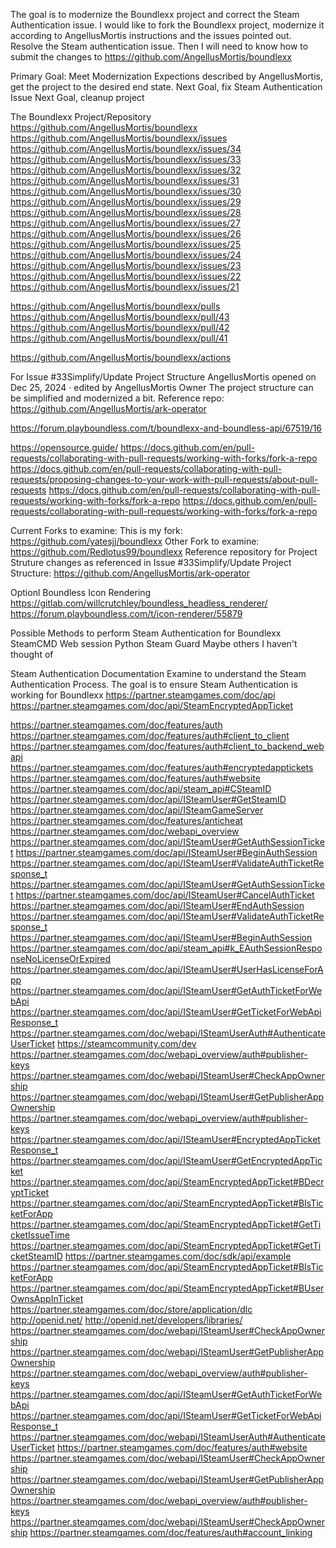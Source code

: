 The goal is to modernize the Boundlexx project and correct the Steam Authentication issue.
I would like to fork the Boundlexx project, modernize it according to AngellusMortis instructions and the issues pointed out.
Resolve the Steam authentication issue.
Then I will need to know how to submit the changes to https://github.com/AngellusMortis/boundlexx

Primary Goal: Meet Modernization Expections described by AngellusMortis, get the project to the desired end state.
Next Goal, fix Steam Authentication Issue
Next Goal, cleanup project

The Boundlexx Project/Repository
https://github.com/AngellusMortis/boundlexx
https://github.com/AngellusMortis/boundlexx/issues
https://github.com/AngellusMortis/boundlexx/issues/34
https://github.com/AngellusMortis/boundlexx/issues/33
https://github.com/AngellusMortis/boundlexx/issues/32
https://github.com/AngellusMortis/boundlexx/issues/31
https://github.com/AngellusMortis/boundlexx/issues/30
https://github.com/AngellusMortis/boundlexx/issues/29
https://github.com/AngellusMortis/boundlexx/issues/28
https://github.com/AngellusMortis/boundlexx/issues/27
https://github.com/AngellusMortis/boundlexx/issues/26
https://github.com/AngellusMortis/boundlexx/issues/25
https://github.com/AngellusMortis/boundlexx/issues/24
https://github.com/AngellusMortis/boundlexx/issues/23
https://github.com/AngellusMortis/boundlexx/issues/22
https://github.com/AngellusMortis/boundlexx/issues/21

https://github.com/AngellusMortis/boundlexx/pulls
https://github.com/AngellusMortis/boundlexx/pull/43
https://github.com/AngellusMortis/boundlexx/pull/42
https://github.com/AngellusMortis/boundlexx/pull/41

https://github.com/AngellusMortis/boundlexx/actions

For Issue #33Simplify/Update Project Structure
AngellusMortis
opened on Dec 25, 2024 · edited by AngellusMortis
Owner
The project structure can be simplified and modernized a bit.
Reference repo: https://github.com/AngellusMortis/ark-operator

https://forum.playboundless.com/t/boundlexx-and-boundless-api/67519/16


https://opensource.guide/
https://docs.github.com/en/pull-requests/collaborating-with-pull-requests/working-with-forks/fork-a-repo
https://docs.github.com/en/pull-requests/collaborating-with-pull-requests/proposing-changes-to-your-work-with-pull-requests/about-pull-requests
https://docs.github.com/en/pull-requests/collaborating-with-pull-requests/working-with-forks/fork-a-repo
https://docs.github.com/en/pull-requests/collaborating-with-pull-requests/working-with-forks/fork-a-repo


Current Forks to examine:
This is my fork: https://github.com/yatesjj/boundlexx
Other Fork to examine: https://github.com/Redlotus99/boundlexx
Reference repository for Project Struture changes as referenced in Issue #33Simplify/Update Project Structure: https://github.com/AngellusMortis/ark-operator


Optionl Boundless Icon Rendering
https://gitlab.com/willcrutchley/boundless_headless_renderer/
https://forum.playboundless.com/t/icon-renderer/55879

Possible Methods to perform Steam Authentication for Boundlexx
SteamCMD
Web session
Python
Steam Guard
Maybe others I haven't thought of

Steam Authentication Documentation
Examine to understand the Steam Authentication Process.
The goal is to ensure Steam Authentication is working for Boundlexx
https://partner.steamgames.com/doc/api
https://partner.steamgames.com/doc/api/SteamEncryptedAppTicket

https://partner.steamgames.com/doc/features/auth
https://partner.steamgames.com/doc/features/auth#client_to_client
https://partner.steamgames.com/doc/features/auth#client_to_backend_webapi
https://partner.steamgames.com/doc/features/auth#encryptedapptickets
https://partner.steamgames.com/doc/features/auth#website
https://partner.steamgames.com/doc/api/steam_api#CSteamID
https://partner.steamgames.com/doc/api/ISteamUser#GetSteamID
https://partner.steamgames.com/doc/api/ISteamGameServer
https://partner.steamgames.com/doc/features/anticheat
https://partner.steamgames.com/doc/webapi_overview
https://partner.steamgames.com/doc/api/ISteamUser#GetAuthSessionTicket
https://partner.steamgames.com/doc/api/ISteamUser#BeginAuthSession
https://partner.steamgames.com/doc/api/ISteamUser#ValidateAuthTicketResponse_t
https://partner.steamgames.com/doc/api/ISteamUser#GetAuthSessionTicket
https://partner.steamgames.com/doc/api/ISteamUser#CancelAuthTicket
https://partner.steamgames.com/doc/api/ISteamUser#EndAuthSession
https://partner.steamgames.com/doc/api/ISteamUser#ValidateAuthTicketResponse_t
https://partner.steamgames.com/doc/api/ISteamUser#BeginAuthSession
https://partner.steamgames.com/doc/api/steam_api#k_EAuthSessionResponseNoLicenseOrExpired
https://partner.steamgames.com/doc/api/ISteamUser#UserHasLicenseForApp
https://partner.steamgames.com/doc/api/ISteamUser#GetAuthTicketForWebApi
https://partner.steamgames.com/doc/api/ISteamUser#GetTicketForWebApiResponse_t
https://partner.steamgames.com/doc/webapi/ISteamUserAuth#AuthenticateUserTicket
https://steamcommunity.com/dev
https://partner.steamgames.com/doc/webapi_overview/auth#publisher-keys
https://partner.steamgames.com/doc/webapi/ISteamUser#CheckAppOwnership
https://partner.steamgames.com/doc/webapi/ISteamUser#GetPublisherAppOwnership
https://partner.steamgames.com/doc/webapi_overview/auth#publisher-keys
https://partner.steamgames.com/doc/api/ISteamUser#EncryptedAppTicketResponse_t
https://partner.steamgames.com/doc/api/ISteamUser#GetEncryptedAppTicket
https://partner.steamgames.com/doc/api/SteamEncryptedAppTicket#BDecryptTicket
https://partner.steamgames.com/doc/api/SteamEncryptedAppTicket#BIsTicketForApp
https://partner.steamgames.com/doc/api/SteamEncryptedAppTicket#GetTicketIssueTime
https://partner.steamgames.com/doc/api/SteamEncryptedAppTicket#GetTicketSteamID
https://partner.steamgames.com/doc/sdk/api/example
https://partner.steamgames.com/doc/api/SteamEncryptedAppTicket#BIsTicketForApp
https://partner.steamgames.com/doc/api/SteamEncryptedAppTicket#BUserOwnsAppInTicket
https://partner.steamgames.com/doc/store/application/dlc
http://openid.net/
http://openid.net/developers/libraries/
https://partner.steamgames.com/doc/webapi/ISteamUser#CheckAppOwnership
https://partner.steamgames.com/doc/webapi/ISteamUser#GetPublisherAppOwnership
https://partner.steamgames.com/doc/webapi_overview/auth#publisher-keys
https://partner.steamgames.com/doc/api/ISteamUser#GetAuthTicketForWebApi
https://partner.steamgames.com/doc/api/ISteamUser#GetTicketForWebApiResponse_t
https://partner.steamgames.com/doc/webapi/ISteamUserAuth#AuthenticateUserTicket
https://partner.steamgames.com/doc/features/auth#website
https://partner.steamgames.com/doc/webapi/ISteamUser#CheckAppOwnership
https://partner.steamgames.com/doc/webapi/ISteamUser#GetPublisherAppOwnership
https://partner.steamgames.com/doc/webapi_overview/auth#publisher-keys
https://partner.steamgames.com/doc/webapi/ISteamUser#CheckAppOwnership
https://partner.steamgames.com/doc/features/auth#account_linking

